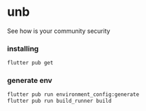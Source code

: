 # unb

See how is your community security

### installing

```sh
flutter pub get
```

### generate env

```sh
flutter pub run environment_config:generate
flutter pub run build_runner build
```
